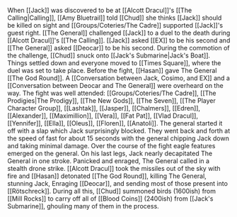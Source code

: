 When [[Jack]] was discovered to be at [[Alcott Dracul]]'s [[The Calling|Calling]], [[Amy Bluetrail]] told [[Chud]] she thinks [[Jack]] should be killed on sight and [[Groups/Coteries/The Cadre]] supported [[Jack]]'s guest right. [[The General]] challenged [[Jack]] to a duel to the death during [[Alcott Dracul]]'s [[The Calling]]. [[Jack]] asked [[EX]] to be his second and [[The General]] asked [[Deocar]] to be his second. During the commotion of the challenge, [[Chud]] snuck onto [[Jack's Submarine|Jack's Boat]]. Things settled down and everyone moved to [[Times Square]], where the duel was set to take place. Before the fight, [[Hasan]] gave The General [[The God Round]]. A [[Conversation between Jack, Cosimo, and EX]] and a [[Conversation between Deocar and The General]] were overheard on the way. The fight was well attended: [[Groups/Coteries/The Cadre]], [[The Prodigies|The Prodigy]], [[The New Gods]], [[The Seven]], [[The Player Character Group]], [[Lashtak]], [[Jasper]], [[Chalmers]], [[Edren]], [[Alexander]], [[Maximillion]], [[Vera]], [[Fat Pat]], [[Vlad Dracul]], [[Yennifer]], [[Ella]], [[Oleus]], [[Floren]], [[Anatoli]]. The general started it off with a slap which Jack surprisingly blocked. They went back and forth at the speed of fast for about 15 seconds with the general chipping Jack down and taking minimal damage. Over the course of the fight eagle features emerged on the general. On his last legs, Jack nearly decapitated The General in one stroke. Panicked and enraged, The General called in a stealth drone strike. [[Alcott Dracul]] took the missiles out of the sky with fire and [[Hasan]] detonated [[The God Round]], killing The General, stunning Jack, Enraging [[Deocar]], and sending most of those present into [[Rötschreck]]. During all this, [[Chud]] summoned birds (1600ish) from [[Mill Rocks]] to carry off all of [[Blood Coins]] (2400ish) from [[Jack's Submarine]], ghouling many of them in the process.